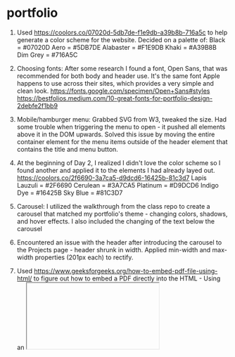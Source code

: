 # portfolio

1. Used https://coolors.co/07020d-5db7de-f1e9db-a39b8b-716a5c to help generate a color scheme for the website. Decided on a palette of:
Black = #07020D
Aero = #5DB7DE
Alabaster = #F1E9DB
Khaki = #A39B8B
Dim Grey = #716A5C

2. Choosing fonts: After some research I found a font, Open Sans, that was recommended for both body and header use. It's the same font Apple happens to use across their sites, which provides a very simple and clean look.
https://fonts.google.com/specimen/Open+Sans#styles
https://bestfolios.medium.com/10-great-fonts-for-portfolio-design-2debfe2f1bb9

3. Mobile/hamburger menu: Grabbed SVG from W3, tweaked the size. Had some trouble when triggering the menu to open - it pushed all elements above it in the DOM upwards. Solved this issue by moving the entire container element for the menu items outside of the header element that contains the title and menu button.

4. At the beginning of Day 2, I realized I didn't love the color scheme so I found another and applied it to the elements I had already layed out.
https://coolors.co/2f6690-3a7ca5-d9dcd6-16425b-81c3d7
Lapis Lauzuli = #2F6690
Cerulean = #3A7CA5
Platinum = #D9DCD6
Indigo Dye = #16425B
Sky Blue = #81C3D7

5. Carousel: I utilized the walkthrough from the class repo to create a carousel that matched my portfolio's theme - changing colors, shadows, and hover effects. I also included the changing of the text below the carousel 

6. Encountered an issue with the header after introducing the carousel to the Projects page - header shrunk in width. Applied min-width and max-width properties (201px each) to rectify.

7. Used https://www.geeksforgeeks.org/how-to-embed-pdf-file-using-html/ to figure out how to embed a PDF directly into the HTML - Using an <iframe> element.
